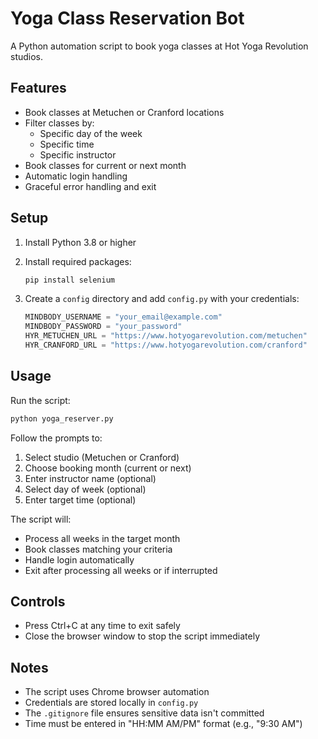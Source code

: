 # Yoga Class Reservation Bot

A Python automation script to book yoga classes at Hot Yoga Revolution studios.

## Features

- Book classes at Metuchen or Cranford locations
- Filter classes by:
  - Specific day of the week
  - Specific time
  - Specific instructor
- Book classes for current or next month
- Automatic login handling
- Graceful error handling and exit

## Setup

1. Install Python 3.8 or higher
2. Install required packages:

   ```bash
   pip install selenium
   ```

3. Create a `config` directory and add `config.py` with your credentials:
   ```python
   MINDBODY_USERNAME = "your_email@example.com"
   MINDBODY_PASSWORD = "your_password"
   HYR_METUCHEN_URL = "https://www.hotyogarevolution.com/metuchen"
   HYR_CRANFORD_URL = "https://www.hotyogarevolution.com/cranford"
   ```

## Usage

Run the script:

```bash
python yoga_reserver.py
```

Follow the prompts to:

1. Select studio (Metuchen or Cranford)
2. Choose booking month (current or next)
3. Enter instructor name (optional)
4. Select day of week (optional)
5. Enter target time (optional)

The script will:

- Process all weeks in the target month
- Book classes matching your criteria
- Handle login automatically
- Exit after processing all weeks or if interrupted

## Controls

- Press Ctrl+C at any time to exit safely
- Close the browser window to stop the script immediately

## Notes

- The script uses Chrome browser automation
- Credentials are stored locally in `config.py`
- The `.gitignore` file ensures sensitive data isn't committed
- Time must be entered in "HH:MM AM/PM" format (e.g., "9:30 AM")
